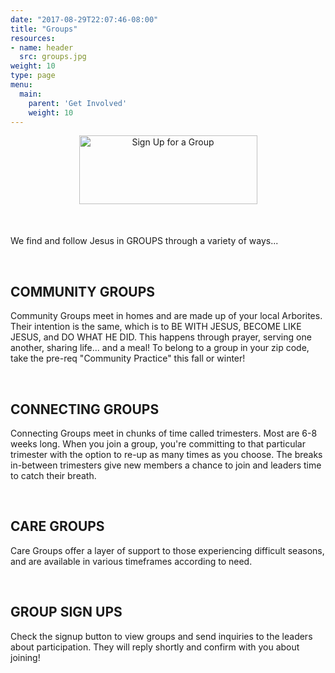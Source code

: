 ```yaml
---
date: "2017-08-29T22:07:46-08:00"
title: "Groups"
resources:
- name: header
  src: groups.jpg
weight: 10
type: page
menu:
  main:
    parent: 'Get Involved'
    weight: 10
---
```


<div style="text-align: center; margin-bottom: 50px;">
  <a href="https://arborchurch.churchcenter.com/groups">
    <img width="285" height="110" src="/img/groups-button.png" alt="Sign Up for a Group"/>
  </a>
</div>

We find and follow Jesus in GROUPS through a variety of ways...

<br />

## COMMUNITY GROUPS

Community Groups meet in homes and are made up of your local Arborites. Their intention is the same, which is to BE WITH JESUS, BECOME LIKE JESUS, and DO WHAT HE DID. This happens through prayer, serving one another, sharing life... and a meal! To belong to a group in your zip code, take the pre-req "Community Practice" this fall or winter!

<br />

## CONNECTING GROUPS

Connecting Groups meet in chunks of time called trimesters. Most are 6-8 weeks long. When you join a group, you're committing to that particular trimester
with the option to re-up as many times as you choose. The breaks in-between trimesters give new members a chance to join
and leaders time to catch their breath.

<br />

## CARE GROUPS

Care Groups offer a layer of support to those experiencing difficult seasons, and are available in various timeframes according to need. 

<br />

## GROUP SIGN UPS

Check the signup button to view groups and send inquiries to the leaders about participation. They will reply shortly and confirm with you about joining!


